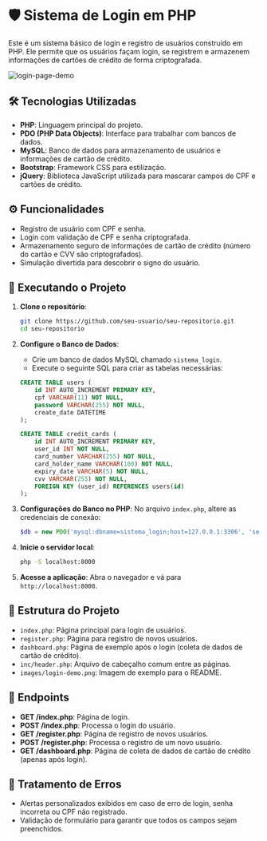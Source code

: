
# 🛡️ Sistema de Login em PHP

Este é um sistema básico de login e registro de usuários construído em PHP. Ele permite que os usuários façam login, se registrem e armazenem informações de cartões de crédito de forma criptografada. 

![login-page-demo](images/login-demo.png)

## 🛠️ Tecnologias Utilizadas

- **PHP**: Linguagem principal do projeto.
- **PDO (PHP Data Objects)**: Interface para trabalhar com bancos de dados.
- **MySQL**: Banco de dados para armazenamento de usuários e informações de cartão de crédito.
- **Bootstrap**: Framework CSS para estilização.
- **jQuery**: Biblioteca JavaScript utilizada para mascarar campos de CPF e cartões de crédito.

## ⚙️ Funcionalidades

- Registro de usuário com CPF e senha.
- Login com validação de CPF e senha criptografada.
- Armazenamento seguro de informações de cartão de crédito (número do cartão e CVV são criptografados).
- Simulação divertida para descobrir o signo do usuário.

## 🚀 Executando o Projeto

1. **Clone o repositório**:
    ```sh
    git clone https://github.com/seu-usuario/seu-repositorio.git
    cd seu-repositorio
    ```

2. **Configure o Banco de Dados**:
   - Crie um banco de dados MySQL chamado `sistema_login`.
   - Execute o seguinte SQL para criar as tabelas necessárias:

   ```sql
   CREATE TABLE users (
       id INT AUTO_INCREMENT PRIMARY KEY,
       cpf VARCHAR(11) NOT NULL,
       password VARCHAR(255) NOT NULL,
       create_date DATETIME
   );

   CREATE TABLE credit_cards (
       id INT AUTO_INCREMENT PRIMARY KEY,
       user_id INT NOT NULL,
       card_number VARCHAR(255) NOT NULL,
       card_holder_name VARCHAR(100) NOT NULL,
       expiry_date VARCHAR(5) NOT NULL,
       cvv VARCHAR(255) NOT NULL,
       FOREIGN KEY (user_id) REFERENCES users(id)
   );
   ```

3. **Configurações do Banco no PHP**:
   No arquivo `index.php`, altere as credenciais de conexão:
   ```php
   $db = new PDO('mysql:dbname=sistema_login;host=127.0.0.1:3306', 'seu_usuario', 'sua_senha');
   ```

4. **Inicie o servidor local**:
    ```sh
    php -S localhost:8000
    ```

5. **Acesse a aplicação**:
   Abra o navegador e vá para `http://localhost:8000`.

## 📂 Estrutura do Projeto

- `index.php`: Página principal para login de usuários.
- `register.php`: Página para registro de novos usuários.
- `dashboard.php`: Página de exemplo após o login (coleta de dados de cartão de crédito).
- `inc/header.php`: Arquivo de cabeçalho comum entre as páginas.
- `images/login-demo.png`: Imagem de exemplo para o README.

## 🔑 Endpoints

- **GET /index.php**: Página de login.
- **POST /index.php**: Processa o login do usuário.
- **GET /register.php**: Página de registro de novos usuários.
- **POST /register.php**: Processa o registro de um novo usuário.
- **GET /dashboard.php**: Página de coleta de dados de cartão de crédito (apenas após login).

## 🚨 Tratamento de Erros

- Alertas personalizados exibidos em caso de erro de login, senha incorreta ou CPF não registrado.
- Validação de formulário para garantir que todos os campos sejam preenchidos.

